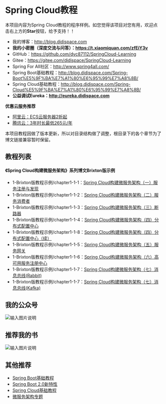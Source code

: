 # Spring Cloud教程

本项目内容为Spring Cloud教程的程序样例。如您觉得该项目对您有用，欢迎点击右上方的**Star**按钮，给予支持！！

- 我的博客：http://blog.didispace.com
- **我的小密圈（深度交流与问答）：https://t.xiaomiquan.com/zfEiY3v**
- GitHub：https://github.com/dyc87112/SpringCloud-Learning
- Gitee：https://gitee.com/didispace/SpringCloud-Learning
- Spring For All社区：http://www.spring4all.com/
- Spring Boot基础教程：http://blog.didispace.com/Spring-Boot%E5%9F%BA%E7%A1%80%E6%95%99%E7%A8%8B/
- Spring Cloud基础教程：http://blog.didispace.com/Spring-Cloud%E5%9F%BA%E7%A1%80%E6%95%99%E7%A8%8B/
- **公益调试Eureka：http://eureka.didispace.com**

**优惠云服务推荐**

- [阿里云：ECS云服务器2折起](https://www.aliyun.com/minisite/goods?userCode=wxfqkr0o&share_source=copy_link)
- [腾讯云：3年时长最低265元/年](https://cloud.tencent.com/redirect.php?redirect=1005&cps_key=f6a8af1297bfac40b9d10ffa1270029a)

本项目教程因做了版本更新，所以对目录结构做了调整，根目录下的各个章节为了博文链接兼容暂时保留。

## 教程列表

#### 《Spring Cloud构建微服务架构》系列博文Brixton版示例

- 1-Brixton版教程示例/chapter1-1-1：[Spring Cloud构建微服务架构（一）服务注册与发现](http://blog.didispace.com/springcloud1/)
- 1-Brixton版教程示例/chapter1-1-2：[Spring Cloud构建微服务架构（二）服务消费者](http://blog.didispace.com/springcloud2/)
- 1-Brixton版教程示例/chapter1-1-3：[Spring Cloud构建微服务架构（三）断路器](http://blog.didispace.com/springcloud3/)
- 1-Brixton版教程示例/chapter1-1-4：[Spring Cloud构建微服务架构（四）分布式配置中心](http://blog.didispace.com/springcloud4/)
- 1-Brixton版教程示例/chapter1-1-8：[Spring Cloud构建微服务架构（四）分布式配置中心（续）](http://blog.didispace.com/springcloud4-2/)
- 1-Brixton版教程示例/chapter1-1-5：[Spring Cloud构建微服务架构（五）服务网关](http://blog.didispace.com/springcloud5/)
- 1-Brixton版教程示例/chapter1-1-6：[Spring Cloud构建微服务架构（六）高可用服务注册中心](http://blog.didispace.com/springcloud6/)
- 1-Brixton版教程示例/chapter1-1-7：[Spring Cloud构建微服务架构（七）消息总线(Rabbit)](http://blog.didispace.com/springcloud7/)
- 1-Brixton版教程示例/chapter1-1-7：[Spring Cloud构建微服务架构（七）消息总线(Kafka)](http://blog.didispace.com/springcloud7-2/)

## 我的公众号

![输入图片说明](http://git.oschina.net/uploads/images/2017/0105/082137_85109d07_437188.jpeg "在这里输入图片标题")

## 推荐我的书

![输入图片说明](https://git.oschina.net/uploads/images/2017/0416/233656_dd3bce94_437188.png "在这里输入图片标题")

## 其他推荐

- [Spring Boot基础教程](http://blog.didispace.com/Spring-Boot%E5%9F%BA%E7%A1%80%E6%95%99%E7%A8%8B/)
- [Spring Boot 2.0新特性](http://blog.didispace.com/Spring-Boot-2-0-feature/)
- [Spring Cloud基础教程](http://blog.didispace.com/Spring-Cloud%E5%9F%BA%E7%A1%80%E6%95%99%E7%A8%8B/)
- [微服务架构专题](http://blog.didispace.com/micro-serivces-arch/)